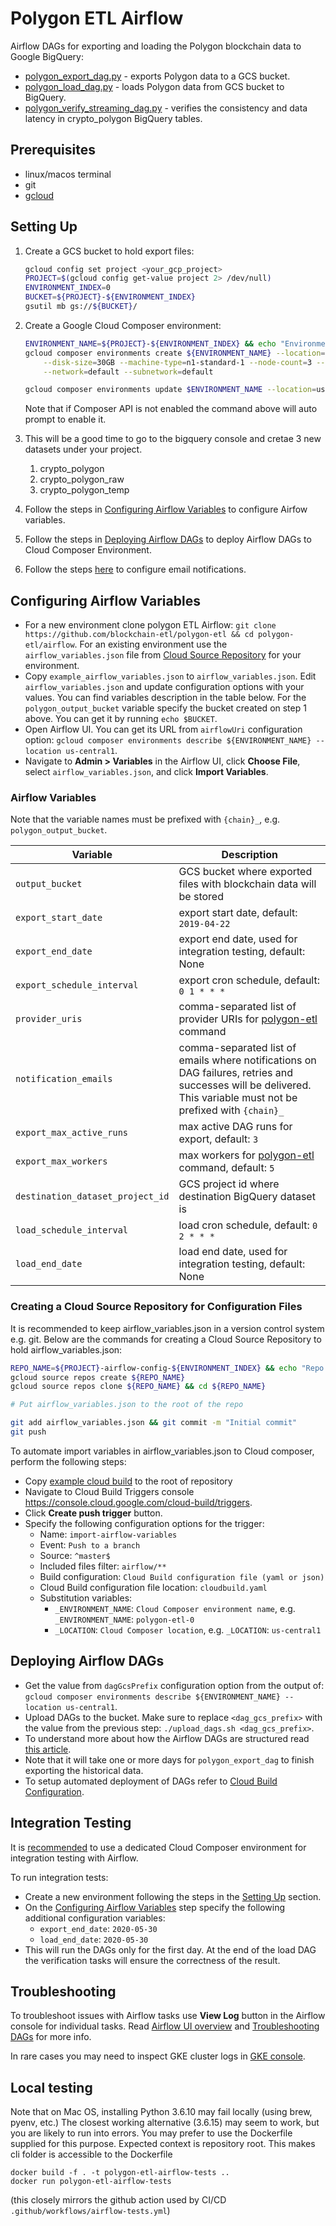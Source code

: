 # Polygon ETL Airflow

Airflow DAGs for exporting and loading the Polygon blockchain data to Google BigQuery:

- [polygon_export_dag.py](dags/polygon_export_dag.py) - exports Polygon data to a GCS bucket.
- [polygon_load_dag.py](dags/polygon_load_dag.py) - loads Polygon data from GCS bucket to BigQuery.
- [polygon_verify_streaming_dag.py](dags/polygon_verify_streaming_dag.py) - verifies the consistency and
  data latency in crypto_polygon BigQuery tables.

## Prerequisites

- linux/macos terminal
- git
- [gcloud](https://cloud.google.com/sdk/install)

## Setting Up

1. Create a GCS bucket to hold export files:

   ```bash
   gcloud config set project <your_gcp_project>
   PROJECT=$(gcloud config get-value project 2> /dev/null)
   ENVIRONMENT_INDEX=0
   BUCKET=${PROJECT}-${ENVIRONMENT_INDEX}
   gsutil mb gs://${BUCKET}/
   ```

2. Create a Google Cloud Composer environment:

   ```bash
   ENVIRONMENT_NAME=${PROJECT}-${ENVIRONMENT_INDEX} && echo "Environment name is ${ENVIRONMENT_NAME}"
   gcloud composer environments create ${ENVIRONMENT_NAME} --location=us-central1 --zone=us-central1-a \
       --disk-size=30GB --machine-type=n1-standard-1 --node-count=3 --python-version=3 --image-version=composer-1.10.6-airflow-1.10.3 \
       --network=default --subnetwork=default

   gcloud composer environments update $ENVIRONMENT_NAME --location=us-central1 --update-pypi-packages-from-file=requirements_airflow.txt
   ```

   Note that if Composer API is not enabled the command above will auto prompt to enable it.

3. This will be a good time to go to the bigquery console and cretae 3 new datasets under your project.

   1. crypto_polygon
   2. crypto_polygon_raw
   3. crypto_polygon_temp

4. Follow the steps in [Configuring Airflow Variables](#configuring-airflow-variables) to configure Airfow variables.
5. Follow the steps in [Deploying Airflow DAGs](#deploying-airflow-dags)
   to deploy Airflow DAGs to Cloud Composer Environment.

6. Follow the steps [here](https://cloud.google.com/composer/docs/how-to/managing/creating#notification)
   to configure email notifications.

## Configuring Airflow Variables

- For a new environment clone polygon ETL Airflow: `git clone https://github.com/blockchain-etl/polygon-etl && cd polygon-etl/airflow`.
  For an existing environment use the `airflow_variables.json` file from
  [Cloud Source Repository](#creating-a-cloud-source-repository-for-airflow-variables) for your environment.
- Copy `example_airflow_variables.json` to `airflow_variables.json`.
  Edit `airflow_variables.json` and update configuration options with your values.
  You can find variables description in the table below. For the `polygon_output_bucket` variable
  specify the bucket created on step 1 above. You can get it by running `echo $BUCKET`.
- Open Airflow UI. You can get its URL from `airflowUri` configuration option:
  `gcloud composer environments describe ${ENVIRONMENT_NAME} --location us-central1`.
- Navigate to **Admin > Variables** in the Airflow UI, click **Choose File**, select `airflow_variables.json`,
  and click **Import Variables**.

### Airflow Variables

Note that the variable names must be prefixed with `{chain}_`, e.g. `polygon_output_bucket`.

| Variable                         | Description                                                                                                                                                     |
| -------------------------------- | --------------------------------------------------------------------------------------------------------------------------------------------------------------- |
| `output_bucket`                  | GCS bucket where exported files with blockchain data will be stored                                                                                             |
| `export_start_date`              | export start date, default: `2019-04-22`                                                                                                                        |
| `export_end_date`                | export end date, used for integration testing, default: None                                                                                                    |
| `export_schedule_interval`       | export cron schedule, default: `0 1 * * *`                                                                                                                      |
| `provider_uris`                  | comma-separated list of provider URIs for [polygon-etl](https://polygon-etl.readthedocs.io/en/latest/commands) command                                          |
| `notification_emails`            | comma-separated list of emails where notifications on DAG failures, retries and successes will be delivered. This variable must not be prefixed with `{chain}_` |
| `export_max_active_runs`         | max active DAG runs for export, default: `3`                                                                                                                    |
| `export_max_workers`             | max workers for [polygon-etl](https://polygon-etl.readthedocs.io/en/latest/commands) command, default: `5`                                                      |
| `destination_dataset_project_id` | GCS project id where destination BigQuery dataset is                                                                                                            |
| `load_schedule_interval`         | load cron schedule, default: `0 2 * * *`                                                                                                                        |
| `load_end_date`                  | load end date, used for integration testing, default: None                                                                                                      |

### Creating a Cloud Source Repository for Configuration Files

It is recommended to keep airflow_variables.json in a version control system e.g. git.
Below are the commands for creating a Cloud Source Repository to hold airflow_variables.json:

```bash
REPO_NAME=${PROJECT}-airflow-config-${ENVIRONMENT_INDEX} && echo "Repo name ${REPO_NAME}"
gcloud source repos create ${REPO_NAME}
gcloud source repos clone ${REPO_NAME} && cd ${REPO_NAME}

# Put airflow_variables.json to the root of the repo

git add airflow_variables.json && git commit -m "Initial commit"
git push
```

To automate import variables in airflow_variables.json to Cloud composer, perform the following steps:

- Copy [example cloud build](./docs/cloudbuild.yaml) to the root of repository
- Navigate to Cloud Build Triggers console https://console.cloud.google.com/cloud-build/triggers.
- Click **Create push trigger** button.
- Specify the following configuration options for the trigger:
  - Name: `import-airflow-variables`
  - Event: `Push to a branch`
  - Source: `^master$`
  - Included files filter: `airflow/**`
  - Build configuration: `Cloud Build configuration file (yaml or json)`
  - Cloud Build configuration file location: `cloudbuild.yaml`
  - Substitution variables:
    - `_ENVIRONMENT_NAME`: `Cloud Composer environment name`, e.g. `_ENVIRONMENT_NAME`: `polygon-etl-0`
    - `_LOCATION`: `Cloud Composer location`, e.g. `_LOCATION`: `us-central1`

## Deploying Airflow DAGs

- Get the value from `dagGcsPrefix` configuration option from the output of:
  `gcloud composer environments describe ${ENVIRONMENT_NAME} --location us-central1`.
- Upload DAGs to the bucket. Make sure to replace `<dag_gcs_prefix>` with the value from the previous step:
  `./upload_dags.sh <dag_gcs_prefix>`.
- To understand more about how the Airflow DAGs are structured
  read [this article](https://cloud.google.com/blog/products/data-analytics/ethereum-bigquery-how-we-built-dataset).
- Note that it will take one or more days for `polygon_export_dag` to finish exporting the historical data.
- To setup automated deployment of DAGs refer to [Cloud Build Configuration](/docs/cloudbuild-configuration.md).

## Integration Testing

It is [recommended](https://cloud.google.com/composer/docs/how-to/using/testing-dags#faqs_for_testing_workflows) to use a dedicated Cloud Composer
environment for integration testing with Airflow.

To run integration tests:

- Create a new environment following the steps in the [Setting Up](#setting-up) section.
- On the [Configuring Airflow Variables](#configuring-airflow-variables) step specify the following additional configuration variables:
  - `export_end_date`: `2020-05-30`
  - `load_end_date`: `2020-05-30`
- This will run the DAGs only for the first day. At the end of the load DAG the verification tasks will ensure
  the correctness of the result.

## Troubleshooting

To troubleshoot issues with Airflow tasks use **View Log** button in the Airflow console for individual tasks.
Read [Airflow UI overview](https://airflow.apache.org/docs/stable/ui.html) and
[Troubleshooting DAGs](https://cloud.google.com/composer/docs/how-to/using/troubleshooting-dags) for more info.

In rare cases you may need to inspect GKE cluster logs in
[GKE console](https://console.cloud.google.com/kubernetes/workload?project=polygon-etl-dev).

## Local testing
Note that on Mac OS, installing Python 3.6.10 may fail locally (using brew, pyenv, etc.)
The closest working alternative (3.6.15) may seem to work, but you are likely to run into errors.
You may prefer to use the Dockerfile supplied for this purpose.
Expected context is repository root. This makes cli folder is accessible to the Dockerfile

```
docker build -f . -t polygon-etl-airflow-tests ..
docker run polygon-etl-airflow-tests
```

(this closely mirrors the github action used by CI/CD `.github/workflows/airflow-tests.yml`)
